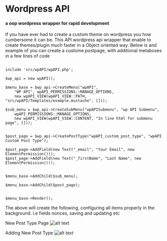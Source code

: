 # Wordpress API
#### a oop wordpress wrapper for rapid development

If you have ever had to create a custom theme on wordpress you how cumbersome it can be. This API wordpress api
wrapper that enable  to create themes/plugin much faster in a Object oriented way. Below is and example of you can
create a custome postpage, with additional metaboxes in a few lines of code

```<?php

include 'src/wpAPI/wpAPI.php';

$wp_api = new wpAPI();

$menu_base = $wp_api->CreateMenu("wpAPI",
    "WP API", wpAPI_PERMISSIONS::MANAGE_OPTIONS,
    new wpAPI_VIEW(wpAPI_VIEW::PATH, "src/wpAPI/Templates/example.mustache", []));

$sub_menu = $wp_api->CreateSubMenu("wpAPISubmenu", "wp API Submenu",
    wpAPI_PERMISSIONS::MANAGE_OPTIONS,
    new wpAPI_VIEW(wpAPI_VIEW::CONTENT, "In line html for submenu page", []));


$post_page = $wp_api->CreatePostType("wpAPI_custom_post_type", "wpAPI Custom Post Type");

$post_page->AddField(new Text("_email", "Your Email", new ElementPermission()));
$post_page->AddField(new Text("_firstName", "Last Name", new ElementPermission()));


$menu_base->AddChild($sub_menu);

$menu_base->AddChild($post_page);


$menu_base->Render();
```

The above will create the following, configuring all items properly in the background. i.e fields nonces, saving and updating etc

New Post Type Page
![alt text](https://github.com/walisc/wpAPI/blob/master/Docs/images/wpAPI_view.jpg "New Post Type Page")

Adding New Post Type
![alt text](https://github.com/walisc/wpAPI/blob/master/Docs/images/wpAPI_addnew.jpg "Add New Post Type")
